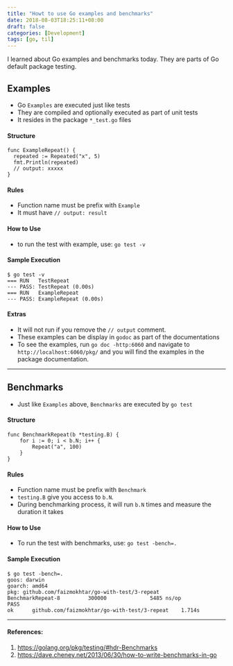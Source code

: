 ```yaml
---
title: "Howt to use Go examples and benchmarks"
date: 2018-08-03T18:25:11+08:00
draft: false
categories: [Development]
tags: [go, til]
---
```


I learned about Go examples and benchmarks today. They are parts of Go default package testing.

## Examples
- Go `Examples` are executed just like tests
- They are compiled and optionally executed as part of unit tests
- It resides in the package `*_test.go` files

#### Structure

```
func ExampleRepeat() {
  repeated := Repeated("x", 5)
  fmt.Println(repeated)
  // output: xxxxx
}
```

#### Rules
- Function name must be prefix with `Example`
- It must have `// output: result`

#### How to Use
- to run the test with example, use: `go test -v`

#### Sample Execution

```
$ go test -v
=== RUN   TestRepeat
--- PASS: TestRepeat (0.00s)
=== RUN   ExampleRepeat
--- PASS: ExampleRepeat (0.00s)
```
#### Extras

- It will not run if you remove the `// output` comment.
- These examples can be display in `godoc` as part of the documentations
- To see the examples, run `go doc -http:6060` and navigate to `http://localhost:6060/pkg/` and you will find the examples in the package documentation.

--- 

## Benchmarks
- Just like `Examples` above, `Benchmarks` are executed by `go test`

#### Structure

```
func BenchmarkRepeat(b *testing.B) {
	for i := 0; i < b.N; i++ {
		Repeat("a", 100)
	}
}
```

#### Rules

- Function name must be prefix with `Benchmark`
- `testing.B` give you access to `b.N`.
- During benchmarking process, it will run `b.N` times and measure the duration it takes

#### How to Use

- To run the test with benchmarks, use: `go test -bench=.`

#### Sample Execution

```
$ go test -bench=.
goos: darwin
goarch: amd64
pkg: github.com/faizmokhtar/go-with-test/3-repeat
BenchmarkRepeat-8         300000              5485 ns/op
PASS
ok      github.com/faizmokhtar/go-with-test/3-repeat    1.714s
```

---

#### References:

1. https://golang.org/pkg/testing/#hdr-Benchmarks
2. https://dave.cheney.net/2013/06/30/how-to-write-benchmarks-in-go




